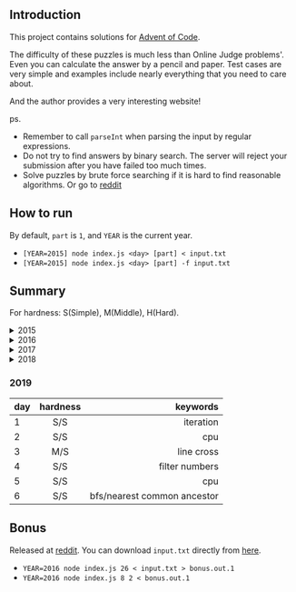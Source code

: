 ## Introduction

This project contains solutions for [Advent of Code](http://adventofcode.com/).

The difficulty of these puzzles is much less than Online Judge problems'. Even you can calculate the answer by a pencil and paper. Test cases are very simple and examples include nearly everything that you need to care about.

And the author provides a very interesting website!

ps.  
- Remember to call `parseInt` when parsing the input by regular expressions.  
- Do not try to find answers by binary search. The server will reject your submission after you have failed too much times.  
- Solve puzzles by brute force searching if it is hard to find reasonable algorithms. Or go to [reddit](https://www.reddit.com/r/adventofcode/)

## How to run

By default, `part` is `1`, and `YEAR` is the current year.

- `[YEAR=2015] node index.js <day> [part] < input.txt`
- `[YEAR=2015] node index.js <day> [part] -f input.txt`

## Summary

For hardness: S(Simple), M(Middle), H(Hard).

<details>
  <summary>2015</summary>

| day | hardness | keywords                        |
| --- |:--------:| -------------------------------:|
|  1  |   S/S    | iteration                       |
|  2  |   S/S    | iteration                       |
|  3  |   S/S    | simulation                      |
|  4  |   S/S    | md5                             |
|  5  |   S/S    | filter strings                  |
|  6  |   S/S    | simulation                      |
|  7  |   M/M    | post-order tree traveling       |
|  8  |   S/S    | string replacement              |
|  9  |   S/S    | permutation                     |
| 10  |   S/S    | iteration                       |
| 11  |   S/S    | filter strings                  |
| 12  |   S/S    | recursion                       |
| 13  |   S/S    | permutation                     |
| 14  |   S/S    | simulation                      |
| 15  |   S/S    | permutation                     |
| 16  |   S/S    | filter                          |
| 17  |   M/M    | dynamic programming             |
| 18  |   S/S    | simulation                      |
| 19  |   S/H    | iteration/special laws          |
| 20  |   M/M    | find bound                      |
| 21  |   M/M    | permutation                     |
| 22  |   H/H    | dfs                             |
| 23  |   S/S    | cpu                             |
| 24  |   M/M    | dynamic programming             |
| 25  |   S/-    | iteration                       |

</details>

<details>
  <summary>2016</summary>

| day | hardness | keywords                        |
| --- |:--------:| -------------------------------:|
|  1  |   S/S    | simulation                      |
|  2  |   S/S    | simulation                      |
|  3  |   S/S    | filter                          |
|  4  |   S/S    | filter                          |
|  5  |   S/S    | md5                             |
|  6  |   S/S    | array operations                |
|  7  |   S/S    | filter                          |
|  8  |   S/S    | simulation                      |
|  9  |   S/S    | string replacement/recursion    |
| 10  |   S/S    | simulation                      |
| 11  |   H/H    | bfs, optimization               |
| 12  |   S/S    | cpu                             |
| 13  |   H/H    | bfs                             |
| 14  |   S/S    | md5                             |
| 15  |   S/S    | iteration                       |
| 16  |   S/S    | iteration                       |
| 17  |   M/M    | md5, bfs                        |
| 18  |   S/S    | iteration                       |
| 19  |   H/H    | find laws/dynamic programming   |
| 20  |   M/M    | merge intervals                 |
| 21  |   S/S    | simulation                      |
| 22  |   S/H    | filter/bfs with special laws    |
| 23  |   S/M    | cpu/optimization                |
| 24  |   M/M    | bfs, permutation                |
| 25  |   S/-    | cpu, find first                 |

</details>

<details>
  <summary>2017</summary>

| day | hardness | keywords                        |
| --- |:--------:| -------------------------------:|
|  1  |   S/S    | iteration                       |
|  2  |   S/S    | iteration                       |
|  3  |   S/M    | find laws/infinite grid         |
|  4  |   S/S    | filter strings                  |
|  5  |   S/S    | iteration                       |
|  6  |   S/S    | simulation                      |
|  7  |   S/S    | tree simulation/recursion       |
|  8  |   S/S    | simple cpu simulation           |
|  9  |   S/S    | iteration                       |
| 10  |   S/S    | simulation                      |
| 11  |   S/S    | find laws/simulation            |
| 12  |   S/S    | bfs                             |
| 13  |   S/S    | simulation/find first           |
| 14  |   S/M    | iteration/bfs                   |
| 15  |   S/S    | iteration                       |
| 16  |   S/M    | simulation/find laws            |
| 17  |   S/S    | iteration                       |
| 18  |   S/M    | cpu                             |
| 19  |   S/S    | simulation                      |
| 20  |   S/M    | find stable/filter collisions   |
| 21  |   M/M    | iterate grid                    |
| 22  |   S/S    | infinite grid                   |
| 23  |   S/H    | cpu/assembly to filter primes   |
| 24  |   S/S    | dfs                             |
| 25  |   S/-    | turing machine                  |

</details>

<details>
  <summary>2018</summary>

| day | hardness | keywords                        |
| --- |:--------:| -------------------------------:|
|  1  |   S/S    | iteration                       |
|  2  |   S/S    | filter strings/sort then diff   |
|  3  |   S/S    | rectangles overlap              |
|  4  |   M/M    | simulation                      |
|  5  |   S/S    | merge with stack                |
|  6  |   M/S    | simulation                      |
|  7  |   S/M    | typology sorting/simulation     |
|  8  |   S/S    | string parsing/recursion        |
|  9  |   S/M    | simulation                      |
| 10  |   M/S    | auto scale                      |
| 11  |   S/M    | find the max sum rectangle      |
| 12  |   S/S    | simulation/find loop            |
| 13  |   S/S    | simulation                      |
| 14  |   S/S    | iteration/string match          |
| 15  |   M/S    | simulation/find bound           |
| 16  |   S/S    | cpu                             |
| 17  |   M/S    | water simulation                |
| 18  |   S/S    | simulation/find loop            |
| 19  |   S/S    | cpu/find logic                  |
| 20  |   S/S    | parse regexp and bfs            |
| 21  |   S/S    | cpu to find logic               |
| 22  |   S/M    | dp/bfs                          |
| 23  |   S/H    | filter/max clique               |
| 24  |   S/S    | simulation/find bound           |
| 25  |   S/-    | bfs                             |

</details>

### 2019

| day | hardness | keywords                        |
| --- |:--------:| -------------------------------:|
|  1  |   S/S    | iteration                       |
|  2  |   S/S    | cpu                             |
|  3  |   M/S    | line cross                      |
|  4  |   S/S    | filter numbers                  |
|  5  |   S/S    | cpu                             |
|  6  |   S/S    | bfs/nearest common ancestor     |

## Bonus

Released at [reddit](https://www.reddit.com/r/adventofcode/comments/72aizu/bonus_challenge/). You can download `input.txt` directly from [here](https://gist.githubusercontent.com/topaz/15518587415ccd0468767aed4192bfd3/raw/c5bfd6a7d40eabe1ae8b9a0fb36a939cb0c5ddf4/bonuschallenge.txt).

- `YEAR=2016 node index.js 26 < input.txt > bonus.out.1`
- `YEAR=2016 node index.js 8 2 < bonus.out.1`
